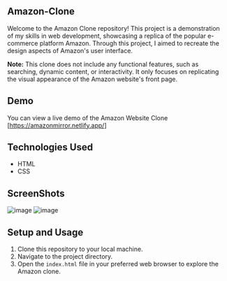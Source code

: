## Amazon-Clone
Welcome to the Amazon Clone repository! This project is a demonstration of my skills in web development, showcasing a replica of the popular e-commerce platform Amazon. Through this project, I aimed to recreate the  design aspects of Amazon's user interface.

**Note:** This clone does not include any functional features, such as searching, dynamic content, or interactivity. It only focuses on replicating the visual appearance of the Amazon website's front page.


## Demo

You can view a live demo of the Amazon Website Clone [https://amazonmirror.netlify.app/]



## Technologies Used

- HTML
- CSS
  

## ScreenShots

![image](https://github.com/Kanish-Gupta/Amazon-Clone/assets/117005598/844284fa-af3e-42c9-b398-6820952ca5e0)
![image](https://github.com/Kanish-Gupta/Amazon-Clone/assets/117005598/a3d98dd2-991a-41e4-8a16-74021b2de012)

## Setup and Usage

1. Clone this repository to your local machine.
2. Navigate to the project directory.
3. Open the `index.html` file in your preferred web browser to explore the Amazon clone.
